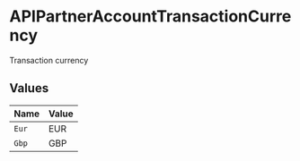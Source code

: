 # APIPartnerAccountTransactionCurrency

Transaction currency


## Values

| Name  | Value |
| ----- | ----- |
| `Eur` | EUR   |
| `Gbp` | GBP   |